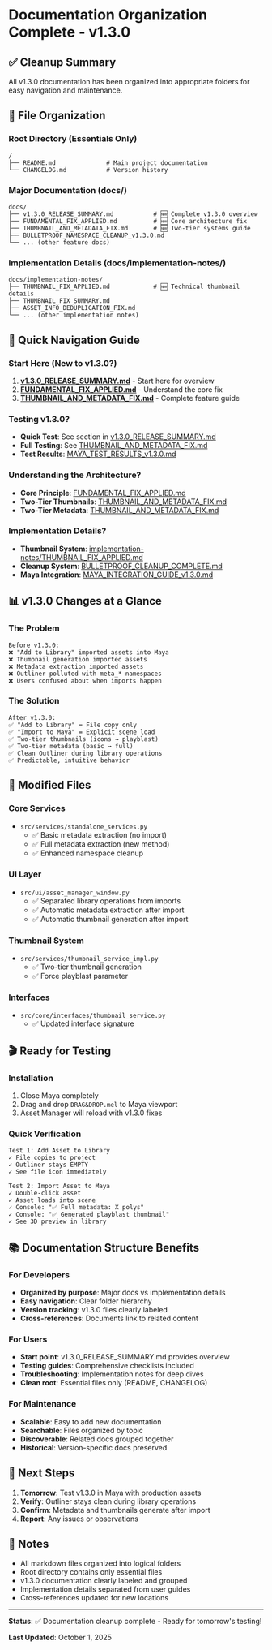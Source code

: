 # Documentation Organization Complete - v1.3.0

## ✅ Cleanup Summary

All v1.3.0 documentation has been organized into appropriate folders for easy navigation and maintenance.

## 📁 File Organization

### Root Directory (Essentials Only)

```text
/
├── README.md              # Main project documentation
└── CHANGELOG.md           # Version history
```

### Major Documentation (docs/)

```text
docs/
├── v1.3.0_RELEASE_SUMMARY.md           # 🆕 Complete v1.3.0 overview
├── FUNDAMENTAL_FIX_APPLIED.md          # 🆕 Core architecture fix
├── THUMBNAIL_AND_METADATA_FIX.md       # 🆕 Two-tier systems guide
├── BULLETPROOF_NAMESPACE_CLEANUP_v1.3.0.md
└── ... (other feature docs)
```

### Implementation Details (docs/implementation-notes/)

```text
docs/implementation-notes/
├── THUMBNAIL_FIX_APPLIED.md            # 🆕 Technical thumbnail details
├── THUMBNAIL_FIX_SUMMARY.md
├── ASSET_INFO_DEDUPLICATION_FIX.md
└── ... (other implementation notes)
```

## 🎯 Quick Navigation Guide

### Start Here (New to v1.3.0?)

1. **[v1.3.0_RELEASE_SUMMARY.md](../docs/v1.3.0_RELEASE_SUMMARY.md)** - Start here for overview
2. **[FUNDAMENTAL_FIX_APPLIED.md](../docs/FUNDAMENTAL_FIX_APPLIED.md)** - Understand the core fix
3. **[THUMBNAIL_AND_METADATA_FIX.md](../docs/THUMBNAIL_AND_METADATA_FIX.md)** - Complete feature guide

### Testing v1.3.0?

- **Quick Test**: See section in [v1.3.0_RELEASE_SUMMARY.md](../docs/v1.3.0_RELEASE_SUMMARY.md#quick-test-sequence)
- **Full Testing**: See [THUMBNAIL_AND_METADATA_FIX.md](../docs/THUMBNAIL_AND_METADATA_FIX.md#testing-checklist)
- **Test Results**: [MAYA_TEST_RESULTS_v1.3.0.md](../docs/MAYA_TEST_RESULTS_v1.3.0.md)

### Understanding the Architecture?

- **Core Principle**: [FUNDAMENTAL_FIX_APPLIED.md](../docs/FUNDAMENTAL_FIX_APPLIED.md#the-fundamental-issue)
- **Two-Tier Thumbnails**: [THUMBNAIL_AND_METADATA_FIX.md](../docs/THUMBNAIL_AND_METADATA_FIX.md#two-tier-thumbnail-system)
- **Two-Tier Metadata**: [THUMBNAIL_AND_METADATA_FIX.md](../docs/THUMBNAIL_AND_METADATA_FIX.md#two-tier-metadata-system)

### Implementation Details?

- **Thumbnail System**: [implementation-notes/THUMBNAIL_FIX_APPLIED.md](../docs/implementation-notes/THUMBNAIL_FIX_APPLIED.md)
- **Cleanup System**: [BULLETPROOF_CLEANUP_COMPLETE.md](../docs/BULLETPROOF_CLEANUP_COMPLETE.md)
- **Maya Integration**: [MAYA_INTEGRATION_GUIDE_v1.3.0.md](../docs/MAYA_INTEGRATION_GUIDE_v1.3.0.md)

## 📊 v1.3.0 Changes at a Glance

### The Problem

```text
Before v1.3.0:
❌ "Add to Library" imported assets into Maya
❌ Thumbnail generation imported assets
❌ Metadata extraction imported assets
❌ Outliner polluted with meta_* namespaces
❌ Users confused about when imports happen
```

### The Solution

```text
After v1.3.0:
✅ "Add to Library" = File copy only
✅ "Import to Maya" = Explicit scene load
✅ Two-tier thumbnails (icons → playblast)
✅ Two-tier metadata (basic → full)
✅ Clean Outliner during library operations
✅ Predictable, intuitive behavior
```

## 🔧 Modified Files

### Core Services

- `src/services/standalone_services.py`
  - ✅ Basic metadata extraction (no import)
  - ✅ Full metadata extraction (new method)
  - ✅ Enhanced namespace cleanup

### UI Layer

- `src/ui/asset_manager_window.py`
  - ✅ Separated library operations from imports
  - ✅ Automatic metadata extraction after import
  - ✅ Automatic thumbnail generation after import

### Thumbnail System

- `src/services/thumbnail_service_impl.py`
  - ✅ Two-tier thumbnail generation
  - ✅ Force playblast parameter

### Interfaces

- `src/core/interfaces/thumbnail_service.py`
  - ✅ Updated interface signature

## 🎬 Ready for Testing

### Installation

1. Close Maya completely
2. Drag and drop `DRAG&DROP.mel` to Maya viewport
3. Asset Manager will reload with v1.3.0 fixes

### Quick Verification

```text
Test 1: Add Asset to Library
✓ File copies to project
✓ Outliner stays EMPTY
✓ See file icon immediately

Test 2: Import Asset to Maya
✓ Double-click asset
✓ Asset loads into scene
✓ Console: "✅ Full metadata: X polys"
✓ Console: "✅ Generated playblast thumbnail"
✓ See 3D preview in library
```

## 📚 Documentation Structure Benefits

### For Developers

- **Organized by purpose**: Major docs vs implementation details
- **Easy navigation**: Clear folder hierarchy
- **Version tracking**: v1.3.0 files clearly labeled
- **Cross-references**: Documents link to related content

### For Users

- **Start point**: v1.3.0_RELEASE_SUMMARY.md provides overview
- **Testing guides**: Comprehensive checklists included
- **Troubleshooting**: Implementation notes for deep dives
- **Clean root**: Essential files only (README, CHANGELOG)

### For Maintenance

- **Scalable**: Easy to add new documentation
- **Searchable**: Files organized by topic
- **Discoverable**: Related docs grouped together
- **Historical**: Version-specific docs preserved

## 🎯 Next Steps

1. **Tomorrow**: Test v1.3.0 in Maya with production assets
2. **Verify**: Outliner stays clean during library operations
3. **Confirm**: Metadata and thumbnails generate after import
4. **Report**: Any issues or observations

## 📝 Notes

- All markdown files organized into logical folders
- Root directory contains only essential files
- v1.3.0 documentation clearly labeled and grouped
- Implementation details separated from user guides
- Cross-references updated for new locations

---

**Status**: ✅ Documentation cleanup complete - Ready for tomorrow's testing!

**Last Updated**: October 1, 2025
